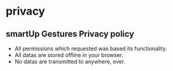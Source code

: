 # privacy
## smartUp Gestures Privacy policy
* All permissions which requested was based its functionality.  
* All datas are stored offline in your browser.  
* No datas are transmitted to anywhere, ever.  
